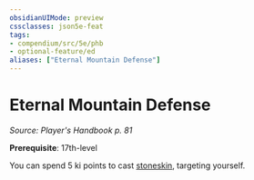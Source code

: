 ```yaml
---
obsidianUIMode: preview
cssclasses: json5e-feat
tags:
- compendium/src/5e/phb
- optional-feature/ed
aliases: ["Eternal Mountain Defense"]
---
```

# Eternal Mountain Defense
*Source: Player's Handbook p. 81*  

**Prerequisite**: 17th-level

You can spend 5 ki points to cast [stoneskin](/3-Mechanics/CLI/spells/stoneskin.md), targeting yourself.